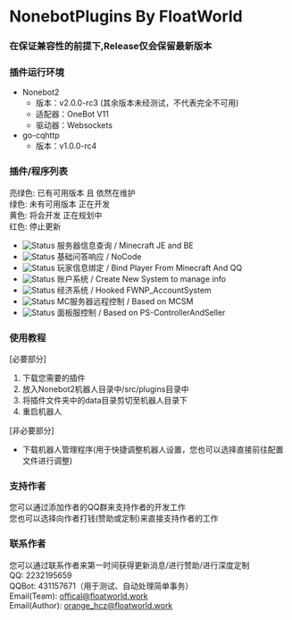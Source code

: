 # NonebotPlugins By FloatWorld

### 在保证兼容性的前提下,Release仅会保留最新版本
### 插件运行环境
- Nonebot2 
  - 版本：v2.0.0-rc3 (其余版本未经测试，不代表完全不可用)
  - 适配器：OneBot V11
  - 驱动器：Websockets
- go-cqhttp
  - 版本：v1.0.0-rc4

### 插件/程序列表
亮绿色: 已有可用版本 且 依然在维护  
绿色: 未有可用版本 正在开发  
黄色: 将会开发 正在规划中  
红色: 停止更新
- ![Status](https://img.shields.io/badge/Info-v0.5-brightgreen) 服务器信息查询 / Minecraft JE and BE
- ![Status](https://img.shields.io/badge/Info-v0.1-brightgreen) 基础问答响应 / NoCode
- ![Status](https://img.shields.io/badge/Info-正在开发-green) 玩家信息绑定 / Bind Player From Minecraft And QQ
- ![Status](https://img.shields.io/badge/Info-等待开发-yellow) 账户系统 / Create New System to manage info
- ![Status](https://img.shields.io/badge/Info-等待开发-yellow) 经济系统 / Hooked FWNP_AccountSystem
- ![Status](https://img.shields.io/badge/Info-等待开发-yellow) MC服务器远程控制 / Based on MCSM
- ![Status](https://img.shields.io/badge/Info-等待开发-yellow) 面板服控制 / Based on PS-ControllerAndSeller

### 使用教程
[必要部分]  
1. 下载您需要的插件
2. 放入Nonebot2机器人目录中/src/plugins目录中
3. 将插件文件夹中的data目录剪切至机器人目录下
4. 重启机器人  

[非必要部分]
- 下载机器人管理程序(用于快捷调整机器人设置，您也可以选择直接前往配置文件进行调整)

### 支持作者
您可以通过添加作者的QQ群来支持作者的开发工作  
您也可以选择向作者打钱(赞助或定制)来直接支持作者的工作

### 联系作者
您可以通过联系作者来第一时间获得更新消息/进行赞助/进行深度定制  
QQ: 2232195659  
QQBot: 431157671（用于测试、自动处理简单事务）  
Email(Team): offical@floatworld.work  
Email(Author): orange_hcz@floatworld.work
